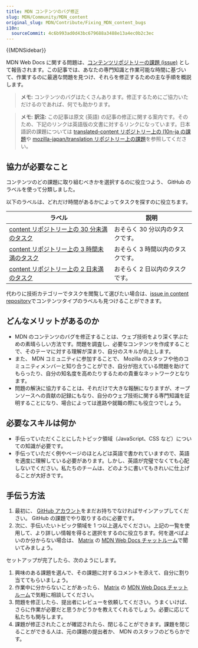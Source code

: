 ```yaml
---
title: MDN コンテンツのバグ修正
slug: MDN/Community/MDN_content
original_slug: MDN/Contribute/Fixing_MDN_content_bugs
i10n:
  sourceCommit: 4c6b993ad0d43bc679688a3488e13a4ec0b2c3ec
---
```


{{MDNSidebar}}

MDN Web Docs に関する問題は、[コンテンツリポジトリーの課題 (issue)](https://github.com/mdn/content/issues) として報告されます。この記事では、あなたの専門知識と作業可能な時間に基づいて、作業するのに最適な問題を見つけ、それらを修正するための主な手順を概説します。

> **メモ:** コンテンツのバグはたくさんあります。修正するためにご協力いただけるのであれば、何でも助かります。

> **メモ:** **訳注:** この記事は原文 (英語) の記事の修正に関する案内です。そのため、下記のリンクは英語版の文書に対するリンクになっています。日本語訳の課題については [translated-content リポジトリー上の l10n-ja の課題](https://github.com/mdn/translated-content/labels/l10n-ja)や [mozilla-japan/translation リポジトリー上の課題](https://github.com/mozilla-japan/translation/issues)を参照してください。

## 協力が必要なこと

コンテンツのどの課題に取り組むべきかを選択するのに役立つよう、 GitHub のラベルを使って分類しました。

以下のラベルは、どれだけ時間があるかによってタスクを探すのに役立ちます。

| ラベル                                                                                                                                   | 説明                              |
| ---------------------------------------------------------------------------------------------------------------------------------------- | --------------------------------- |
| [content リポジトリー上の 30 分未満のタスク](https://github.com/mdn/content/issues?q=is%3Aissue+is%3Aopen+label%3A%22time%3A+-30mins%22) | おそらく 30 分以内のタスクです。  |
| [content リポジトリー上の 3 時間未満のタスク](https://github.com/mdn/content/issues?q=is%3Aissue+is%3Aopen+label%3A%22time%3A+-3hr%22)   | おそらく 3 時間以内のタスクです。 |
| [content リポジトリー上の 2 日未満のタスク](https://github.com/mdn/content/issues?q=is%3Aissue+is%3Aopen+label%3A%22time%3A+-2days%22)   | おそらく 2 日以内のタスクです。   |

代わりに技術カテゴリーでタスクを閲覧して選びたい場合は、[issue in content repository](https://github.com/mdn/content/issues)でコンテンツタイプのラベルも見つけることができます。

## どんなメリットがあるのか

- MDN のコンテンツのバグを修正することは、ウェブ技術をより深く学ぶための素晴らしい方法です。問題を調査し、必要なコンテンツを作成することで、そのテーマに対する理解が深まり、自分のスキルが向上します。
- また、 MDN コミュニティに参加することで、 Mozilla のスタッフや他のコミュニティメンバーと知り合うことができ、自分が抱えている問題を助けてもらったり、自分の知名度を高めたりするための貴重なネットワークとなります。
- 問題の解決に協力することは、それだけで大きな報酬になりますが、オープンソースへの貢献の記録にもなり、自分のウェブ技術に関する専門知識を証明することになり、場合によっては進路や就職の際にも役立つでしょう。

## 必要なスキルは何か

- 手伝っていただくことにしたトピック領域（JavaScript、CSS など）についての知識が必要です。
- 手伝っていただく例やページのほとんどは英語で書かれていますので、英語を適度に理解している必要があります。しかし、英語が完璧でなくても心配しないでください。私たちのチームは、どのように書いてもきれいに仕上げることが大好きです。

## 手伝う方法

1. 最初に、 [GitHub アカウント](https://github.com/join)をまだお持ちでなければサインアップしてください。 GitHub の課題でやり取りするのに必要です。
2. 次に、手伝いたいトピック領域を 1 つ以上選んでください。上記の一覧を使用して、より詳しい情報を得ると選択をするのに役立ちます。何を選べばよいのか分からない場合は、 [Matrix](https://wiki.mozilla.org/Matrix) の [MDN Web Docs チャットルーム](https://chat.mozilla.org/#/room/#mdn:mozilla.org)で聞いてみましょう。

セットアップが完了したら、次のようにします。

1. 興味のある課題を選んで、その課題に対するコメントを添えて、自分に割り当ててもらいましょう。
2. 作業中に分からないことがあったら、 [Matrix](https://wiki.mozilla.org/Matrix) の [MDN Web Docs チャットルーム](https://chat.mozilla.org/#/room/#mdn:mozilla.org)で気軽に相談してください。
3. 問題を修正したら、提出者にレビューを依頼してください。うまくいけば、さらに作業が必要だと思うかどうかを教えてくれるでしょう。必要に応じて私たちも関与します。
4. 課題が修正されたことが確認されたら、閉じることができます。課題を閉じることができる人は、元の課題の提出者か、 MDN のスタッフのどちらかです。
